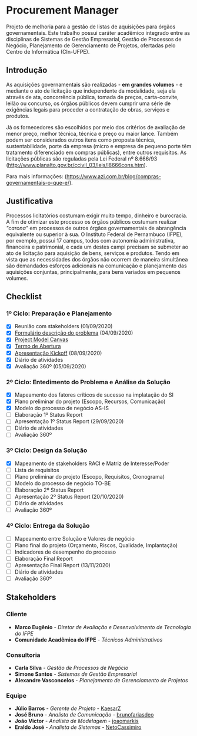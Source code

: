 # Procurement Manager
Projeto de melhoria para a gestão de listas de aquisições para órgãos governamentais. Este trabalho possui caráter acadêmico integrado entre as disciplinas de Sistemas de Gestão Empresarial, Gestão de Processos de Negócio, Planejamento de Gerenciamento de Projetos, ofertadas pelo Centro de Informática (CIn-UFPE).

## Introdução
As aquisições governamentais são realizadas - **em grandes volumes** - e mediante o ato de licitação que independente da modalidade, seja ela através de ata, concorrência pública, tomada de preços, carta-convite, leilão ou concurso, os órgãos públicos devem cumprir uma série de exigências legais para proceder a contratação de obras, serviços e produtos.

Já os fornecedores são escolhidos por meio dos critérios de avaliação de menor preço, melhor técnica, técnica e preço ou maior lance. Também podem ser considerados outros itens como proposta técnica, sustentabilidade, porte da empresa (micro e empresa de pequeno porte têm tratamento diferenciado em compras públicas), entre outros requisitos. As licitações públicas são reguladas pela Lei Federal nº 8.666/93 (http://www.planalto.gov.br/ccivil_03/leis/l8666cons.htm).

Para mais informações: (https://www.azi.com.br/blog/compras-governamentais-o-que-e/).

## Justificativa
Processos licitatórios costumam exigir muito tempo, dinheiro e burocracia. A fim de otimizar este processo os órgãos públicos costumam realizar *"carona"* em processos de outros órgãos governamentais de abrangência equivalente ou superior à sua. O Instituto Federal de Pernambuco (IFPE), por exemplo, possui 17 campus, todos com autonomia administrativa, financeira e patrimonial, e cada um destes campi precisam se submeter ao ato de licitação para aquisição de bens, serviços e produtos. Tendo em vista que as necessidades dos órgãos não ocorrem de maneira simultânea são demandados esforços adicionais na comunicação e planejamento das aquisições conjuntas, principalmente, para bens variados em pequenos volumes. 

## Checklist
### 1º Ciclo: Preparação e Planejamento
- [x] Reunião com stakeholders (01/09/2020)
- [x] [Formulário descrição do problema](/sge/problem-description.md) (04/09/2020)
- [x] [Project Model Canvas](/pgp/pmc-canvas.pdf)
- [x] [Termo de Abertura](/pgp/termo-de-abertura.pdf)
- [x] [Apresentação Kickoff](/sge/kickoff-presentation.pdf) (08/09/2020)
- [x] Diário de atividades
- [x] Avaliação 360º (05/09/2020)

### 2º Ciclo: Entedimento do Problema e Análise da Solução
- [x] Mapeamento dos fatores críticos de sucesso na implatação do SI
- [x] Plano preliminar do projeto (Escopo, Recursos, Comunicação)
- [x] Modelo do processo de negócio AS-IS
- [ ] Elaboração 1º Status Report
- [ ] Apresentação 1º Status Report (29/09/2020)
- [ ] Diário de atividades
- [ ] Avaliação 360º

### 3º Ciclo: Design da Solução
- [x] Mapeamento de stakeholders RACI e Matriz de Interesse/Poder
- [ ] Lista de requisitos
- [ ] Plano preliminar do projeto (Escopo, Requisitos, Cronograma)
- [ ] Modelo do processo de negócio TO-BE
- [ ] Elaboração 2º Status Report
- [ ] Apresentação 2º Status Report (20/10/2020)
- [ ] Diário de atividades
- [ ] Avaliação 360º

### 4º Ciclo: Entrega da Solução
- [ ] Mapeamento entre Solução e Valores de negócio
- [ ] Plano final do projeto (Orçamento, Riscos, Qualidade, Implantação)
- [ ] Indicadores de desempenho do processo
- [ ] Elaboração Final Report
- [ ] Apresentação Final Report (13/11/2020)
- [ ] Diário de atividades
- [ ] Avaliação 360º

## Stakeholders
### Cliente
* **Marco Eugênio** - *Diretor de Avaliação e Desenvolvimento de Tecnologia do IFPE*
* **Comunidade Acadêmica do IFPE** - *Técnicos Administrativos*

### Consultoria
* **Carla Silva** - *Gestão de Processos de Negócio*
* **Simone Santos** - *Sistemas de Gestão Empresarial*
* **Alexandre Vasconcelos** - *Planejamento de Gerenciamento de Projetos*

### Equipe
* **Júlio Barros** - *Gerente de Projeto* - [KaesarZ](https://github.com/KaesarZ)
* **José Bruno** - *Analista de Comunicação* - [brunofariasdeo](https://github.com/brunofariasdeo)
* **João Victor** - *Analista de Modelagem* - [joaomarkis](https://github.com/joaomarkis)
* **Eraldo José** - *Analista de Sistemas* - [NetoCassimiro](https://github.com/NetoCassimiro)
